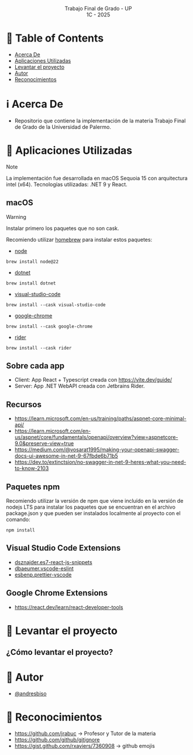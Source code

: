 <p align="center">
    Trabajo Final de Grado - UP
    <br>
    1C - 2025
    <br>
</p>

# :pencil: Table of Contents

- [Acerca De](#about)
- [Aplicaciones Utilizadas](#applications)
- [Levantar el proyecto ](#run_project)
- [Autor](#author)
- [Reconocimientos](#acknowledgement)

# :information_source: Acerca De <a name = "about"></a>

- Repositorio que contiene la implementación de la materia Trabajo Final de Grado de la Universidad de Palermo.

# :hammer: Aplicaciones Utilizadas <a name = "applications"></a>

> [!NOTE]  
> La implementación fue desarrollada en macOS Sequoia 15 con arquitectura intel (x64).
> Tecnologías utilizadas: .NET 9 y React.

## macOS

> [!WARNING]  
> Instalar primero los paquetes que no son cask.

Recomiendo utilizar [homebrew](https://brew.sh/) para instalar estos paquetes:

- [node](https://formulae.brew.sh/formula/node@22)

```
brew install node@22
```

- [dotnet](https://formulae.brew.sh/formula/dotnet)

```
brew install dotnet
```

- [visual-studio-code](https://formulae.brew.sh/cask/visual-studio-code#default)

```
brew install --cask visual-studio-code
```

- [google-chrome](https://formulae.brew.sh/cask/google-chrome#default)

```
brew install --cask google-chrome
```

- [rider](https://formulae.brew.sh/formula/rider)

```
brew install --cask rider
```

## Sobre cada app

- Client: App React + Typescript creada con https://vite.dev/guide/
- Server: App .NET WebAPI creada con Jetbrains Rider.

## Recursos

- https://learn.microsoft.com/en-us/training/paths/aspnet-core-minimal-api/
- https://learn.microsoft.com/en-us/aspnet/core/fundamentals/openapi/overview?view=aspnetcore-9.0&preserve-view=true
- https://medium.com/@vosarat1995/making-your-openapi-swagger-docs-ui-awesome-in-net-9-67fbde6b71b5
- https://dev.to/extinctsion/no-swagger-in-net-9-heres-what-you-need-to-know-2103

## Paquetes npm

Recomiendo utilizar la versión de npm que viene incluído en la versión de nodejs LTS para instalar los paquetes que se encuentran en el archivo package.json y que pueden ser instalados localmente al proyecto con el comando:

```
npm install
```

## Visual Studio Code Extensions

- [dsznajder.es7-react-js-snippets](https://marketplace.visualstudio.com/items?itemName=dsznajder.es7-react-js-snippets)
- [dbaeumer.vscode-eslint](https://marketplace.visualstudio.com/items?itemName=dbaeumer.vscode-eslint)
- [esbenp.prettier-vscode](https://marketplace.visualstudio.com/items?itemName=esbenp.prettier-vscode)

## Google Chrome Extensions

- https://react.dev/learn/react-developer-tools

# :hammer: Levantar el proyecto <a name = "run_project"></a>

## ¿Cómo levantar el proyecto?

# :speech_balloon: Autor <a name = "author"></a>

- [@andresbiso](https://github.com/andresbiso)

# :tada: Reconocimientos <a name = "acknowledgement"></a>

- https://github.com/jrabuc -> Profesor y Tutor de la materia
- https://github.com/github/gitignore
- https://gist.github.com/rxaviers/7360908 -> github emojis
